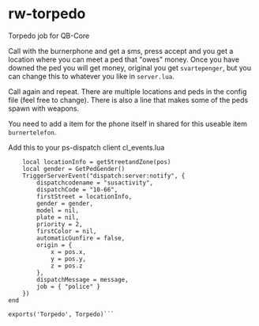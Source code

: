 # rw-torpedo
Torpedo job for QB-Core 

Call with the burnerphone and get a sms, press accept and you get a location where you can meet a ped that "owes" money. 
Once you have downed the ped you will get money, original you get `svartepenger`, but you can change this to whatever you like in `server.lua`.

Call again and repeat. There are multiple locations and peds in the config file (feel free to change).
There is also a line that makes some of the peds spawn with weapons.

You need to add a item for the phone itself in shared for this useable item `burnertelefon`.

Add this to your ps-dispatch client cl_events.lua
```local function Torpedo(message, pos)
    local locationInfo = getStreetandZone(pos)
    local gender = GetPedGender()
    TriggerServerEvent("dispatch:server:notify", {
        dispatchcodename = "susactivity",
        dispatchCode = "10-66",
        firstStreet = locationInfo,
        gender = gender,
        model = nil,
        plate = nil,
        priority = 2,
        firstColor = nil,
        automaticGunfire = false,
        origin = {
            x = pos.x,
            y = pos.y,
            z = pos.z
        },
        dispatchMessage = message,
        job = { "police" }
    })
end

exports('Torpedo', Torpedo)```


